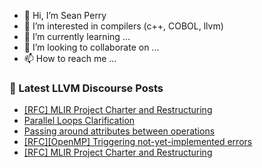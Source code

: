 - 👋 Hi, I’m Sean Perry
- 👀 I’m interested in compilers (c++, COBOL, llvm)
- 🌱 I’m currently learning ...
- 💞️ I’m looking to collaborate on ...
- 📫 How to reach me ...

<!---
s66perry/s66perry is a ✨ special ✨ repository because its `README.md` (this file) appears on your GitHub profile.
You can click the Preview link to take a look at your changes.
--->
### 📕 Latest LLVM Discourse Posts

<!-- DISCOURSE-LLVM:START -->
- [[RFC] MLIR Project Charter and Restructuring](https://discourse.llvm.org/t/rfc-mlir-project-charter-and-restructuring/82896#post_19)
- [Parallel Loops Clarification](https://discourse.llvm.org/t/parallel-loops-clarification/82902#post_2)
- [Passing around attributes between operations](https://discourse.llvm.org/t/passing-around-attributes-between-operations/82929#post_1)
- [[RFC][OpenMP] Triggering not-yet-implemented errors](https://discourse.llvm.org/t/rfc-openmp-triggering-not-yet-implemented-errors/82928#post_3)
- [[RFC] MLIR Project Charter and Restructuring](https://discourse.llvm.org/t/rfc-mlir-project-charter-and-restructuring/82896#post_18)
<!-- DISCOURSE-LLVM:END -->
